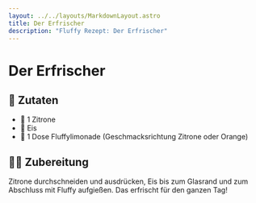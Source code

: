 ```yaml
---
layout: ../../layouts/MarkdownLayout.astro
title: Der Erfrischer
description: "Fluffy Rezept: Der Erfrischer"
---
```


# Der Erfrischer

## 🛒 Zutaten

- 🍋 1 Zitrone
- 🧊 Eis
- 🧃 1 Dose Fluffylimonade (Geschmacksrichtung Zitrone oder Orange)

## 🧑‍🍳 Zubereitung

Zitrone durchschneiden und ausdrücken, Eis bis zum Glasrand und zum Abschluss mit Fluffy aufgießen. Das erfrischt für den ganzen Tag!
